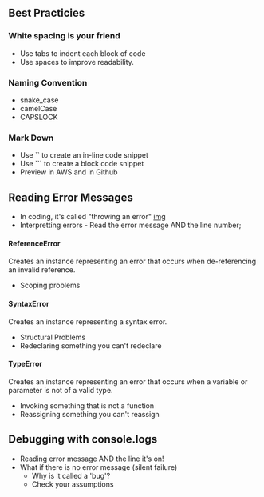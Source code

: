 ## Best Practicies

### White spacing is your friend
* Use tabs to indent each block of code 
* Use spaces to improve readability. 

### Naming Convention
* snake_case
* camelCase
* CAPSLOCK

### Mark Down
* Use `` to create an in-line code snippet
* Use ``` to create a block code snippet
* Preview in AWS and in Github



## Reading Error Messages
* In coding, it's called "throwing an error" [img](https://thumbs.dreamstime.com/b/hot-potato-20892390.jpg)
* Interpretting errors - Read the error message AND the line number;

#### ReferenceError
Creates an instance representing an error that occurs when de-referencing an invalid reference.
* Scoping problems

#### SyntaxError
Creates an instance representing a syntax error.
* Structural Problems
* Redeclaring something you can't redeclare

#### TypeError
Creates an instance representing an error that occurs when a variable or parameter is not of a valid type.
* Invoking something that is not a function 
* Reassigning something you can't reassign



## Debugging with console.logs
* Reading error message AND the line it's on! 
* What if there is no error message (silent failure)
  * Why is it called a 'bug'?
  * Check your assumptions














